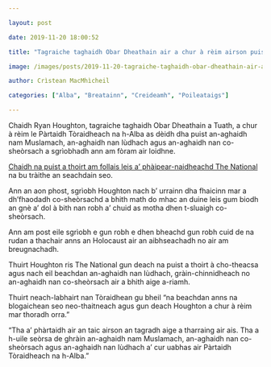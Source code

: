 ```yaml
---

layout: post

date: 2019-11-20 18:00:52

title: "Tagraiche taghaidh Obar Dheathain air a chur à rèim airson puist an-aghaidh nan Iudhach agus nan co-sheòrsach"

image: /images/posts/2019-11-20-tagraiche-taghaidh-obar-dheathain-air-a-chur-a-reim.webp

author: Crìstean MacMhìcheil

categories: ["Alba", "Breatainn", "Creideamh", "Poileataigs"]

---
```


Chaidh Ryan Houghton, tagraiche taghaidh Obar Dheathain a Tuath, a chur à rèim le Pàrtaidh Tòraidheach na h-Alba as dèidh dha puist an-aghaidh nam Muslamach, an-aghaidh nan Iùdhach agus an-aghaidh nan co-sheòrsach a sgrìobhadh ann am fòram air loidhne.

[Chaidh na puist a thoirt am follais leis a’ phàipear-naidheachd The National](https://www.thenational.scot/news/18044656.aberdeen-tory-candidate-ryan-houghton-racist-tweets-uncovered/) na bu tràithe an seachdain seo.

Ann an aon phost, sgrìobh Houghton nach b’ urrainn dha fhaicinn mar a dh’fhaodadh co-sheòrsachd a bhith math do mhac an duine leis gum biodh an gnè a’ dol à bith nan robh a’ chuid as motha dhen t-sluaigh co-sheòrsach.

Ann am post eile sgrìobh e gun robh e dhen bheachd gun robh cuid de na rudan a thachair anns an Holocaust air an aibhseachadh no air am breugnachadh.

Thuirt Houghton ris The National gun deach na puist a thoirt à cho-theacsa agus nach eil beachdan an-aghaidh nan Iùdhach, gràin-chinnidheach no an-aghaidh nan co-sheòrsach air a bhith aige a-riamh.

Thuirt neach-labhairt nan Tòraidhean gu bheil “na beachdan anns na blogaichean seo neo-thaitneach agus gun deach Houghton a chur à rèim mar thoradh orra.”

“Tha a’ phàrtaidh air an taic airson an tagradh aige a tharraing air ais. Tha a h-uile seòrsa de ghràin an-aghaidh nam Muslamach, an-aghaidh nan co-sheòrsach agus an-aghaidh nan Iùdhach a’ cur uabhas air Pàrtaidh Tòraidheach na h-Alba.”
